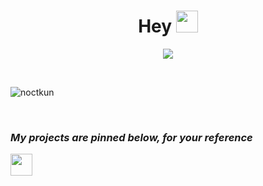 
<h1 align="center"><b>Hey </b><img src="https://media.giphy.com/media/hvRJCLFzcasrR4ia7z/giphy.gif" width="35"></h1>

<p align="center">
  <a href="https://github.com/DenverCoder1/readme-typing-svg"><img src="https://readme-typing-svg.herokuapp.com?font=Time+New+Roman&color=cyan&size=25&center=true&vCenter=true&width=600&height=100&lines=Software+Engineer,;Full+Stack+Developer,;Machine+Learning,;React+Native"></a>
</p>


<br>
<p align="left"> <img src="https://komarev.com/ghpvc/?username=noctkun&label=Profile%20views&color=0e75b6&style=flat" alt="noctkun" /> </p>
<br>

<h3 align="left"><i>My projects are pinned below, for your reference</i></h3>
<img src="https://media1.giphy.com/media/v1.Y2lkPTc5MGI3NjExejdycHk1anQ3Z2IycWxlemdjaHcxMWo4Y25tZXQwa2xkdXQ1cmZiNiZlcD12MV9pbnRlcm5hbF9naWZfYnlfaWQmY3Q9Zw/xZuzzRTWcCCZt0aI7D/giphy.gif" width="35">
